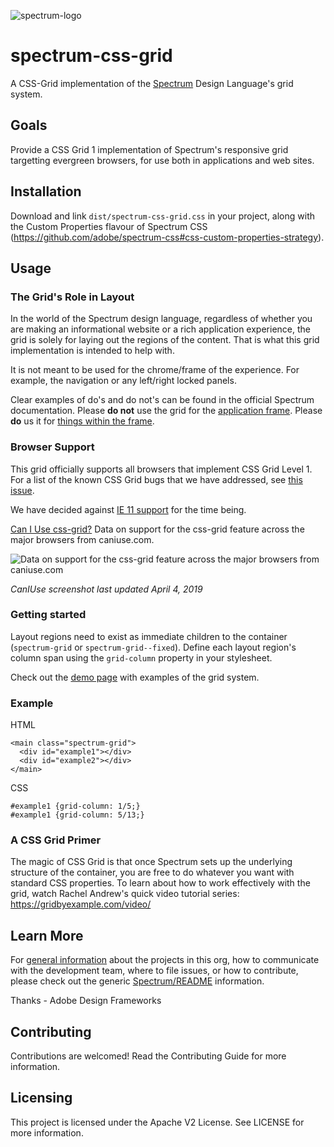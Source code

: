 ![spectrum-logo](https://git.corp.adobe.com/storage/user/655/files/a13fda74-9d4a-11e6-9aec-1b320823594a)
# spectrum-css-grid

A CSS-Grid implementation of the [Spectrum][spectrum-link] Design Language's grid system.

## Goals

Provide a CSS Grid 1 implementation of Spectrum's responsive grid targetting evergreen browsers, for use both in applications and web sites.

## Installation

Download and link `dist/spectrum-css-grid.css` in your project, along with the Custom Properties flavour of Spectrum CSS (https://github.com/adobe/spectrum-css#css-custom-properties-strategy).

## Usage

### The Grid's Role in Layout

In the world of the Spectrum design language, regardless of whether you are making an informational website or a rich application experience, the grid is solely for laying out the regions of the content. That is what this grid implementation is intended to help with.

It is not meant to be used for the chrome/frame of the experience. For example, the navigation or any left/right locked panels.

Clear examples of do's and do not's can be found in the official Spectrum documentation. Please **do not** use the grid for the [application frame](https://spectrum.corp.adobe.com/application-frame.html). Please **do** us it for [things within the frame](https://spectrum.corp.adobe.com/grid.html#offsetting-the-grid).

### Browser Support

This grid officially supports all browsers that implement CSS Grid Level 1. For a list of the known CSS Grid bugs that we have addressed, see [this issue](https://git.corp.adobe.com/betts/spectrum-css-grid/issues/5).

We have decided against [IE 11 support](https://git.corp.adobe.com/betts/spectrum-css-grid/issues/7) for the time being.

[Can I Use css-grid?](http://caniuse.com/#feat=css-grid) Data on support for the css-grid feature across the major browsers from caniuse.com.

![Data on support for the css-grid feature across the major browsers from caniuse.com](https://res.cloudinary.com/ireaderinokun/image/upload/v1554434874/caniuse-embed/css-grid-2019-4-5.png)

*CanIUse screenshot last updated April 4, 2019*

### Getting started

Layout regions need to exist as immediate children to the container (`spectrum-grid` or `spectrum-grid--fixed`). Define each layout region's column span using the `grid-column` property in your stylesheet.

Check out the [demo page](https://git.corp.adobe.com/pages/betts/spectrum-css-grid/) with examples of the grid system.

### Example

HTML
```
<main class="spectrum-grid">
  <div id="example1"></div>
  <div id="example2"></div>
</main>
```

CSS
```
#example1 {grid-column: 1/5;}
#example1 {grid-column: 5/13;}

```

### A CSS Grid Primer

The magic of CSS Grid is that once Spectrum sets up the underlying structure of the container, you are free to do whatever you want with standard CSS properties. To learn about how to work effectively with the grid, watch Rachel Andrew's quick video tutorial series: https://gridbyexample.com/video/

## Learn More

For [general information](https://git.corp.adobe.com/Spectrum/README) about the projects in this org, how to communicate with the development team, where to file issues, or how to contribute, please check out the generic [Spectrum/README](https://git.corp.adobe.com/Spectrum/README) information.

Thanks - Adobe Design Frameworks

[spectrum-link]: http://spectrum.corp.adobe.com
[topdoc-link]: https://github.com/Topdoc/topdoc/wiki

## Contributing

Contributions are welcomed! Read the Contributing Guide for more information.

## Licensing

This project is licensed under the Apache V2 License. See LICENSE for more information.

